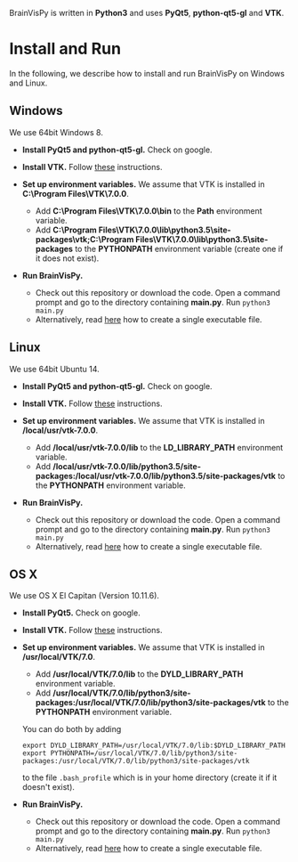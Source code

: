 BrainVisPy is written in **Python3** and uses **PyQt5**,  **python-qt5-gl** and **VTK**.

# Install and Run

In the following, we describe how to install and run BrainVisPy on Windows and Linux.

## Windows

We use 64bit Windows 8.

* **Install PyQt5 and python-qt5-gl.** Check on google.

* **Install VTK.** Follow [these](doc/install_vtk_win.md) instructions.

* **Set up environment variables.** We assume that VTK is installed in **C:\Program Files\VTK\7.0.0**.
  * Add **C:\Program Files\VTK\7.0.0\bin** to the **Path** environment variable.
  * Add **C:\Program Files\VTK\7.0.0\lib\python3.5\site-packages\vtk;C:\Program Files\VTK\7.0.0\lib\python3.5\site-packages** to the **PYTHONPATH** environment variable (create one if it does not exist).

* **Run BrainVisPy.**
  * Check out this repository or download the code. Open a command prompt and go to the directory containing **main.py**. Run `python3 main.py`
  * Alternatively, read [here](doc/single_executable_file.md) how to create a single executable file.


## Linux

We use 64bit Ubuntu 14.

* **Install PyQt5 and python-qt5-gl.** Check on google.

* **Install VTK.** Follow [these](doc/install_vtk_linux.md) instructions.

* **Set up environment variables.** We assume that VTK is installed in **/local/usr/vtk-7.0.0**.
  * Add **/local/usr/vtk-7.0.0/lib** to the **LD_LIBRARY_PATH** environment variable.
  * Add **/local/usr/vtk-7.0.0/lib/python3.5/site-packages:/local/usr/vtk-7.0.0/lib/python3.5/site-packages/vtk** to the **PYTHONPATH** environment variable.

* **Run BrainVisPy.**
  * Check out this repository or download the code. Open a command prompt and go to the directory containing **main.py**. Run `python3 main.py`
  * Alternatively, read [here](doc/single_executable_file.md) how to create a single executable file.

## OS X

We use OS X El Capitan (Version 10.11.6).

* **Install PyQt5.** Check on google.

* **Install VTK.** Follow [these](doc/install_vtk_osx.md) instructions.

* **Set up environment variables.** We assume that VTK is installed in **/usr/local/VTK/7.0**.
  * Add **/usr/local/VTK/7.0/lib** to the **DYLD_LIBRARY_PATH** environment variable.
  * Add **/usr/local/VTK/7.0/lib/python3/site-packages:/usr/local/VTK/7.0/lib/python3/site-packages/vtk** to the **PYTHONPATH** environment variable.

  You can do both by adding

      export DYLD_LIBRARY_PATH=/usr/local/VTK/7.0/lib:$DYLD_LIBRARY_PATH
      export PYTHONPATH=/usr/local/VTK/7.0/lib/python3/site-packages:/usr/local/VTK/7.0/lib/python3/site-packages/vtk

  to the file `.bash_profile` which is in your home directory (create it if it doesn't exist).

* **Run BrainVisPy.**
  * Check out this repository or download the code. Open a command prompt and go to the directory containing **main.py**. Run `python3 main.py`
  * Alternatively, read [here](doc/single_executable_file.md) how to create a single executable file.
